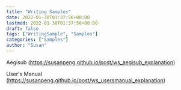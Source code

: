 ```yaml
---
title: "Writing Samples"
date: 2022-01-30T01:37:56+08:00
lastmod: 2022-01-30T01:37:56+08:00
draft: false
tags: ["WritingSample", "Samples"]
categories: ["Samples"]
author: "Susan"
---
```


Aegisub (https://susanpeng.github.io/post/ws_aegisub_explanation)

User's Manual (https://susanpeng.github.io/post/ws_usersmanual_explanation)